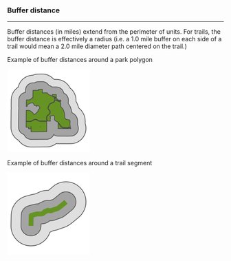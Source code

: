 
### Buffer distance

-----

Buffer distances (in miles) extend from the perimeter of units. For
trails, the buffer distance is effectively a radius (i.e. a 1.0 mile
buffer on each side of a trail would mean a 2.0 mile diameter path
centered on the trail.) <br>

Example of buffer distances around a park polygon

![](BufferHelp_files/figure-gfm/unnamed-chunk-2-1.png)<!-- -->

Example of buffer distances around a trail segment

![](BufferHelp_files/figure-gfm/unnamed-chunk-3-1.png)<!-- -->
